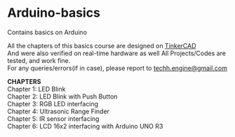 # Arduino-basics
Contains basics on Arduino
  
All the chapters of this basics course are designed on [TinkerCAD](https://www.tinkercad.com/)  
And were also verified on real-time hardware as well
All Projects/Codes are tested, and work fine.  
For any queries/errors(if in case), please report to techh.engine@gmail.com

**CHAPTERS**  
Chapter 1: LED Blink  
Chapter 2: LED Blink with Push Button  
Chapter 3: RGB LED interfacing  
Chapter 4: Ultrasonic Range Finder  
Chapter 5: IR sensor interfacing  
Chapter 6: LCD 16x2 interfacing with Arduino UNO R3
